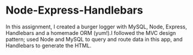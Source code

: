 # Node-Express-Handlebars

In this assignment, I created a burger logger with MySQL, Node, Express, Handlebars and a homemade ORM (yum!).I followed the MVC design pattern; used Node and MySQL to query and route data in this app, and Handlebars to generate the HTML.